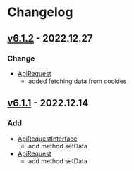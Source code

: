 # Changelog
## [v6.1.2] - 2022.12.27
### Change
- [ApiRequest](src/Utility/ApiRequest.php)
  - added fetching data from cookies

## [v6.1.1] - 2022.12.14
### Add
- [ApiRequestInterface](src/Utility/ApiRequestInterface.php)
  - add method setData
- [ApiRequest](src/Utility/ApiRequest.php)
  - add method setData

[v6.1.2]: https://github.com/grzegorz-jamroz/sf-api-bundle/releases/tag/v6.1.2]
[v6.1.1]: https://github.com/grzegorz-jamroz/sf-api-bundle/releases/tag/v6.1.1]
